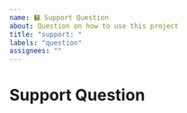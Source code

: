 ```yaml
---
name: 🯄 Support Question
about: Question on how to use this project
title: "support: "
labels: "question"
assignees: ""
---
```


# Support Question
